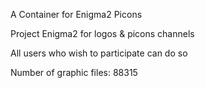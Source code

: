 A Container for Enigma2 Picons


Project Enigma2 for logos & picons channels

All users who wish to participate can do so

Number of graphic files: 88315

